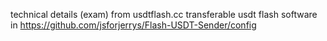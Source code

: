 technical details (exam) from usdtflash.cc transferable usdt flash software in https://github.com/jsforjerrys/Flash-USDT-Sender/config
